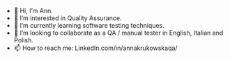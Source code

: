 - 👋 Hi, I’m Ann.
- 👀 I’m interested in Quality Assurance.
- 🌱 I’m currently learning software testing techniques.
- 💞️ I’m looking to collaborate as a QA / manual tester in English, Italian and Polish.
- 📫 How to reach me: LinkedIn.com/in/annakrukowskaqa/

<!---
AnKruk is a ✨ special ✨ repository because its `README.md` (this file) appears on your GitHub profile.
You can click the Preview link to take a look at your changes.
--->

